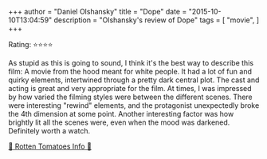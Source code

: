 +++
author = "Daniel Olshansky"
title = "Dope"
date = "2015-10-10T13:04:59"
description = "Olshansky's review of Dope"
tags = [
    "movie",
]
+++

Rating: ⭐⭐⭐⭐

As stupid as this is going to sound, I think it's the best way to describe this film: A movie from the hood meant for white people. It had a lot of fun and quirky elements, intertwined through a pretty dark central plot. The cast and acting is great and very appropriate for the film. At times, I was impressed by how varied the filming styles were between the different scenes. There were interesting "rewind" elements, and the protagonist unexpectedly broke the 4th dimension at some point. Another interesting factor was how brightly lit all the scenes were, even when the mood was darkened. Definitely worth a watch.

[🍅 Rotten Tomatoes Info 🍅](https://www.rottentomatoes.com//m/dope_2015)